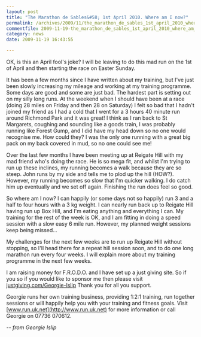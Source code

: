 ```yaml
---
layout: post
title: "The Marathon de Sables&#58; 1st April 2010. Where am I now?"
permalink: /archives/2009/11/the_marathon_de_sables_1st_april_2010_where_am_i_n.html
commentfile: 2009-11-19-the_marathon_de_sables_1st_april_2010_where_am_i_n
category: news
date: 2009-11-19 16:43:55

---
```


OK, is this an April fool's joke? I will be leaving to do this mad run on the 1st of April and then starting the race on Easter Sunday.

It has been a few months since I have written about my training, but I've just been slowly increasing my mileage and working at my training programme. Some days are good and some are just bad. The hardest part is setting out on my silly long runs. At the weekend when I should have been at a race (doing 28 miles on Friday and then 28 on Saturday) I felt so bad that I hadn't joined my friend as I had a cold that I went for a 3 hours 40 minute run around Richmond Park and it was great! I think as I ran back to St Margarets, coughing and sounding like a goods train, I was probably running like Forest Gump, and I did have my head down so no one would recognise me. How could they? I was the only one running with a great big pack on my back covered in mud, so no one could see me!

Over the last few months I have been meeting up at Reigate Hill with my mad friend who's doing the race. He is so mega fit, and whilst I'm trying to run up these inclines, my running becomes a walk because they are so steep. John runs by my side and tells me to plod up the hill (HOW?). However, my running becomes so slow that I'm quicker walking. I do catch him up eventually and we set off again. Finishing the run does feel so good.

So where am I now? I can happily (or some days not so happily) run 3 and a half to four hours with a 3 kg weight. I can nearly run back up to Reigate Hill having run up Box Hill, and I'm eating anything and everything I can. My training for the rest of the week is OK, and I am fitting in doing a speed session with a slow easy 6 mile run. However, my planned weight sessions keep being missed...

My challenges for the next few weeks are to run up Reigate Hill without stopping, so I'll head there for a repeat hill session soon, and to do one long marathon run every four weeks. I will explain more about my training programme in the next few weeks.

I am raising money for F.R.O.D.O. and I have set up a just giving site. So if you so if you would like to sponsor me then please visit [justgiving.com/Georgie-Islip](http://justgiving.com/Georgie-Islip) Thank you for all you support.

Georgie runs her own training business, providing 1:2:1 training, run together sessions or will happily help you with your training and fitness goals. Visit [www.run.uk.net](http://www.run.uk.net) for more information or call Georgie on 07736 070612.

<cite>-- from Georgie Islip</cite>
